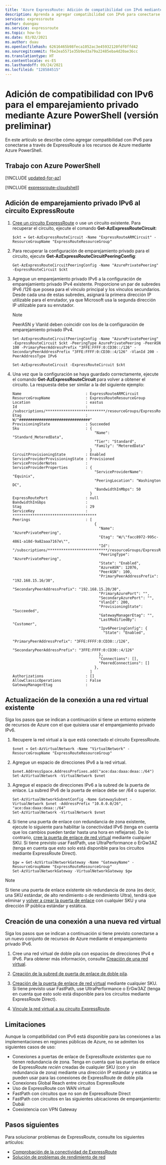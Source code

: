 ```yaml
---
title: 'Azure ExpressRoute: Adición de compatibilidad con IPv6 mediante Azure PowerShell'
description: Aprenda a agregar compatibilidad con IPv6 para conectarse a implementaciones de Azure mediante Azure PowerShell.
services: expressroute
author: duongau
ms.service: expressroute
ms.topic: how-to
ms.date: 03/02/2021
ms.author: duau
ms.openlocfilehash: 62616465b98feca1052ac3e45932120fdf0ffd42
ms.sourcegitcommit: f6e2ea5571e35b9ed3a79a22485eba4d20ae36cc
ms.translationtype: HT
ms.contentlocale: es-ES
ms.lasthandoff: 09/24/2021
ms.locfileid: "128584515"
---
```

# <a name="add-ipv6-support-for-private-peering-using-azure-powershell-preview"></a>Adición de compatibilidad con IPv6 para el emparejamiento privado mediante Azure PowerShell (versión preliminar)

En este artículo se describe cómo agregar compatibilidad con IPv6 para conectarse a través de ExpressRoute a los recursos de Azure mediante Azure PowerShell.

## <a name="working-with-azure-powershell"></a>Trabajo con Azure PowerShell

[!INCLUDE [updated-for-az](../../includes/hybrid-az-ps.md)]

[!INCLUDE [expressroute-cloudshell](../../includes/expressroute-cloudshell-powershell-about.md)]

## <a name="add-ipv6-private-peering-to-your-expressroute-circuit"></a>Adición de emparejamiento privado IPv6 al circuito ExpressRoute

1. [Cree un circuito ExpressRoute](./expressroute-howto-circuit-arm.md) o use un circuito existente. Para recuperar el circuito, ejecute el comando **Get-AzExpressRouteCircuit**:

    ```azurepowershell-interactive
    $ckt = Get-AzExpressRouteCircuit -Name "ExpressRouteARMCircuit" -ResourceGroupName "ExpressRouteResourceGroup"
    ```

2. Para recuperar la configuración de emparejamiento privado para el circuito, ejecute **Get-AzExpressRouteCircuitPeeringConfig**:

    ```azurepowershell-interactive
    Get-AzExpressRouteCircuitPeeringConfig -Name "AzurePrivatePeering" -ExpressRouteCircuit $ckt
    ```

3. Agregue un emparejamiento privado IPv6 a la configuración de emparejamiento privado IPv4 existente. Proporcione un par de subredes IPv6 /126 que posea para el vínculo principal y los vínculos secundarios. Desde cada una de estas subredes, asignará la primera dirección IP utilizable para el enrutador, ya que Microsoft usa la segunda dirección IP utilizable para su enrutador.

    > [!Note]
    > PeerASN y VlanId deben coincidir con los de la configuración de emparejamiento privado IPv4.

    ```azurepowershell-interactive
    Set-AzExpressRouteCircuitPeeringConfig -Name "AzurePrivatePeering" -ExpressRouteCircuit $ckt -PeeringType AzurePrivatePeering -PeerASN 100 -PrimaryPeerAddressPrefix "3FFE:FFFF:0:CD30::/126" -SecondaryPeerAddressPrefix "3FFE:FFFF:0:CD30::4/126" -VlanId 200 -PeerAddressType IPv6

    Set-AzExpressRouteCircuit -ExpressRouteCircuit $ckt
    ```

4. Una vez que la configuración se haya guardado correctamente, ejecute el comando **Get-AzExpressRouteCircuit** para volver a obtener el circuito. La respuesta debe ser similar a la del siguiente ejemplo:

    ```azurepowershell
    Name                             : ExpressRouteARMCircuit
    ResourceGroupName                : ExpressRouteResourceGroup
    Location                         : eastus
    Id                               : /subscriptions/***************************/resourceGroups/ExpressRouteResourceGroup/providers/Microsoft.Network/expressRouteCircuits/ExpressRouteARMCircuit
    Etag                             : W/"################################"
    ProvisioningState                : Succeeded
    Sku                              : {
                                         "Name": "Standard_MeteredData",
                                         "Tier": "Standard",
                                         "Family": "MeteredData"
                                       }
    CircuitProvisioningState         : Enabled
    ServiceProviderProvisioningState : Provisioned
    ServiceProviderNotes             :
    ServiceProviderProperties        : {
                                         "ServiceProviderName": "Equinix",
                                         "PeeringLocation": "Washington DC",
                                         "BandwidthInMbps": 50
                                       }
    ExpressRoutePort                 : null
    BandwidthInGbps                  :
    Stag                             : 29
    ServiceKey                       : **************************************
    Peerings                         : [
                                         {
                                           "Name": "AzurePrivatePeering",
                                           "Etag": "W/\"facc8972-995c-4861-a18d-9a82aaa7167e\"",
                                           "Id": "/subscriptions/***************************/resourceGroups/ExpressRouteResourceGroup/providers/Microsoft.Network/expressRouteCircuits/ExpressRouteARMCircuit/peerings/AzurePrivatePeering",
                                           "PeeringType": "AzurePrivatePeering",
                                           "State": "Enabled",
                                           "AzureASN": 12076,
                                           "PeerASN": 100,
                                           "PrimaryPeerAddressPrefix": "192.168.15.16/30",
                                           "SecondaryPeerAddressPrefix": "192.168.15.20/30",
                                           "PrimaryAzurePort": "",
                                           "SecondaryAzurePort": "",
                                           "VlanId": 200,
                                           "ProvisioningState": "Succeeded",
                                           "GatewayManagerEtag": "",
                                           "LastModifiedBy": "Customer",
                                           "Ipv6PeeringConfig": {
                                             "State": "Enabled",
                                             "PrimaryPeerAddressPrefix": "3FFE:FFFF:0:CD30::/126",
                                             "SecondaryPeerAddressPrefix": "3FFE:FFFF:0:CD30::4/126"
                                           },
                                           "Connections": [],
                                           "PeeredConnections": []
                                         },
                                       ]
    Authorizations                   : []
    AllowClassicOperations           : False
    GatewayManagerEtag               :
    ```

## <a name="update-your-connection-to-an-existing-virtual-network"></a>Actualización de la conexión a una red virtual existente

Siga los pasos que se indican a continuación si tiene un entorno existente de recursos de Azure con el que quisiera usar el emparejamiento privado IPv6.

1. Recupere la red virtual a la que está conectado el circuito ExpressRoute.

    ```azurepowershell-interactive
    $vnet = Get-AzVirtualNetwork -Name "VirtualNetwork" -ResourceGroupName "ExpressRouteResourceGroup"
    ```

2. Agregue un espacio de direcciones IPv6 a la red virtual.

    ```azurepowershell-interactive
    $vnet.AddressSpace.AddressPrefixes.add("ace:daa:daaa:deaa::/64")
    Set-AzVirtualNetwork -VirtualNetwork $vnet
    ```

3. Agregue el espacio de direcciones IPv6 a la subred de la puerta de enlace. La subred IPv6 de la puerta de enlace debe ser /64 o superior.

    ```azurepowershell-interactive
    Set-AzVirtualNetworkSubnetConfig -Name GatewaySubnet -VirtualNetwork $vnet -AddressPrefix "10.0.0.0/26", "ace:daa:daaa:deaa::/64"
    Set-AzVirtualNetwork -VirtualNetwork $vnet
    ```

4. Si tiene una puerta de enlace con redundancia de zona existente, ejecute lo siguiente para habilitar la conectividad IPv6 (tenga en cuenta que los cambios pueden tardar hasta una hora en reflejarse). De lo contrario, [cree la puerta de enlace de red virtual](./expressroute-howto-add-gateway-resource-manager.md) mediante cualquier SKU. Si tiene previsto usar FastPath, use UltraPerformance o ErGw3AZ (tenga en cuenta que esto solo está disponible para los circuitos mediante ExpressRoute Direct).

    ```azurepowershell-interactive
    $gw = Get-AzVirtualNetworkGateway -Name "GatewayName" -ResourceGroupName "ExpressRouteResourceGroup"
    Set-AzVirtualNetworkGateway -VirtualNetworkGateway $gw
    ```
>[!NOTE]
> Si tiene una puerta de enlace existente sin redundancia de zona (es decir, una SKU estándar, de alto rendimiento o de rendimiento Ultra), tendrá que eliminar y [volver a crear la puerta de enlace](./expressroute-howto-add-gateway-resource-manager.md#add-a-gateway) con cualquier SKU y una dirección IP pública estándar y estática.

## <a name="create-a-connection-to-a-new-virtual-network"></a>Creación de una conexión a una nueva red virtual

Siga los pasos que se indican a continuación si tiene previsto conectarse a un nuevo conjunto de recursos de Azure mediante el emparejamiento privado IPv6.

1. Cree una red virtual de doble pila con espacios de direcciones IPv4 e IPv6. Para obtener más información, consulte [Creación de una red virtual](../virtual-network/quick-create-portal.md#create-a-virtual-network).

2. [Creación de la subred de puerta de enlace de doble pila](./expressroute-howto-add-gateway-resource-manager.md#add-a-gateway).

3. [Creación de la puerta de enlace de red virtual](./expressroute-howto-add-gateway-resource-manager.md#add-a-gateway) mediante cualquier SKU. Si tiene previsto usar FastPath, use UltraPerformance o ErGw3AZ (tenga en cuenta que esto solo está disponible para los circuitos mediante ExpressRoute Direct).

4. [Vincule la red virtual a su circuito ExpressRoute](./expressroute-howto-linkvnet-arm.md).

## <a name="limitations"></a>Limitaciones
Aunque la compatibilidad con IPv6 está disponible para las conexiones a las implementaciones en regiones públicas de Azure, no se admiten los siguientes casos de uso:

* Conexiones a puertas de enlace de ExpressRoute *existentes* que no tienen redundancia de zona. Tenga en cuenta que las puertas de enlace de ExpressRoute *recién* creadas de cualquier SKU (con y sin redundancia de zona) mediante una dirección IP estándar y estática se pueden usar para las conexiones de ExpressRoute de doble pila
* Conexiones Global Reach entre circuitos ExpressRoute
* Uso de ExpressRoute con WAN virtual
* FastPath con circuitos que no son de ExpressRoute Direct
* FastPath con circuitos en las siguientes ubicaciones de emparejamiento: Dubái
* Coexistencia con VPN Gateway

## <a name="next-steps"></a>Pasos siguientes

Para solucionar problemas de ExpressRoute, consulte los siguientes artículos:

* [Comprobación de la conectividad de ExpressRoute](expressroute-troubleshooting-expressroute-overview.md)
* [Solución de problemas de rendimiento de red](expressroute-troubleshooting-network-performance.md)
